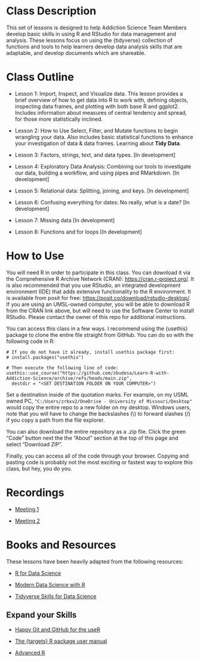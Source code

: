 # Class Description

This set of lessons is designed to help Addiction Science Team Members
develop basic skills in using R and RStudio for data management and
analysis. These lessons focus on using the {tidyverse} collection of
functions and tools to help learners develop data analysis skills that
are adaptable, and develop documents which are shareable.

# Class Outline

-   Lesson 1: Import, Inspect, and Visualize data. This lesson provides
    a brief overview of how to get data into R to work with, defining
    objects, inspecting data frames, and plotting with both base R and
    ggplot2. Includes information about measures of central tendency and
    spread, for those more statistically inclined.

-   Lesson 2: How to Use Select, Filter, and Mutate functions to begin
    wrangling your data. Also includes basic statistical functions to
    enhance your investigation of data & data frames. Learning about
    **Tidy Data**.

-   Lesson 3: Factors, strings, text, and data types. \[In development\]

-   Lesson 4: Exploratory Data Analysis: Combining our tools to
    investigate our data, building a workflow, and using pipes and
    RMarkdown. \[In development\]

-   Lesson 5: Relational data: Splitting, joining, and keys. \[In
    development\]

-   Lesson 6: Confusing everything for dates: No really, what is a date?
    \[In development\]

-   Lesson 7: Missing data \[In development\]

-   Lesson 8: Functions and for loops \[In development\]

# How to Use

You will need R in order to participate in this class. You can download
it via the Comprehensive R Archive Network (CRAN):
<https://cran.r-project.org/>. It is also recommended that you use
RStudio, an integrated development environment (IDE) that adds extensive
functionality to the R environment. It is available from posit for free:
<https://posit.co/download/rstudio-desktop/>. If you are using an
UMSL-owned computer, you will be able to download R from the CRAN link
above, but will need to use the Software Center to install RStudio.
Please contact the owner of this repo for additional instructions.

You can access this class in a few ways. I recommend using the {usethis}
package to clone the entire file straight from GitHub. You can do so
with the following code in R:

    # If you do not have it already, install usethis package first:
    # install.packages("usethis")

    # Then execute the following line of code:
    usethis::use_course("https://github.com/zbudesa/Learn-R-with-Addiction-Science/archive/refs/heads/main.zip", 
      destdir = "<SET DESTINATION FOLDER ON YOUR COMPUTER>")

Set a destination inside of the quotation marks. For example, on my USML
owned PC, `"C:/Users/zrbxv2/OneDrive - University of Missouri/Desktop"`
would copy the entire repo to a new folder on my desktop. Windows users,
note that you will have to change the backslashes (\\) to forward
slashes (/) if you copy a path from the file explorer.

You can also download the entire repository as a .zip file. Click the
green “Code” button next the the “About” section at the top of this page
and select “Download ZIP”.

Finally, you can access all of the code through your browser. Copying
and pasting code is probably not the most exciting or fastest way to
explore this class, but hey, you do you.

# Recordings

-   [Meeting
    1](https://umsystem.hosted.panopto.com/Panopto/Pages/Viewer.aspx?id=42c25ee1-edaa-4e77-8184-b00d013a09ba)

-   [Meeting
    2](https://umsystem.hosted.panopto.com/Panopto/Pages/Viewer.aspx?id=9e9a5613-a0de-43b0-825e-b01b0138dd8d)

# Books and Resources

These lessons have been heavily adapted from the following resources:

-   [R for Data Science](https://r4ds.had.co.nz/)

-   [Modern Data Science with R](https://mdsr-book.github.io/mdsr2e/)

-   [Tidyverse Skills for Data
    Science](https://jhudatascience.org/tidyversecourse/)

## Expand your Skills

-   [Happy Git and GitHub for the
    useR](https://happygitwithr.com/index.html)

-   [The {targets} R package user
    manual](https://books.ropensci.org/targets/)

-   [Advanced R](http://adv-r.had.co.nz/)
